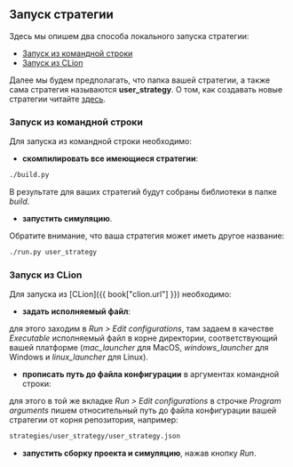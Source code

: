 ## Запуск стратегии

Здесь мы опишем два способа локального запуска стратегии:

- [Запуск из командной строки](#command_line)
- [Запуск из CLion](#clion)

Далее мы будем предполагать, что папка вашей стратегии, а также сама стратегия называются **user_strategy**.
О том, как создавать новые стратегии читайте [здесь](add_strategy.md).

### Запуск из командной строки<a id="clion"></a>

Для запуска из командной строки необходимо:

- **скомпилировать все имеющиеся стратегии**:

```bash
./build.py
```

В результате для ваших стратегий будут собраны библиотеки в папке *build*.

- **запустить симуляцию**.

Обратите внимание, что ваша стратегия может иметь другое название:

```bash
./run.py user_strategy
```

### Запуск из CLion<a id="clion"></a>

Для запуска из [CLion]({{ book["clion.url"] }}) необходимо:

- **задать исполняемый файл**:

для этого заходим в *Run > Edit configurations*, там задаем в качестве *Executable* исполняемый файл в корне директории, соответствующий вашей платформе (*mac_launcher* для MacOS, *windows_launcher* для Windows и *linux_launcher* для Linux).

- **прописать путь до файла конфигурации** в аргументах командной строки:

для этого в той же вкладке *Run > Edit configurations* в строчке *Program arguments* пишем относительный путь до файла конфигурации вашей стратегии от корня репозитория, например:

```bash
strategies/user_strategy/user_strategy.json
```

- **запустить сборку проекта и симуляцию**, нажав кнопку *Run*.
